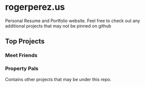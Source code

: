 # rogerperez.us
Personal Resume and Portfolio website. 
Feel free to check out any additional projects that may not be pinned on github
## Top Projects
### Meet Friends
### Property Pals
Contains other projects that may be under this repo.
